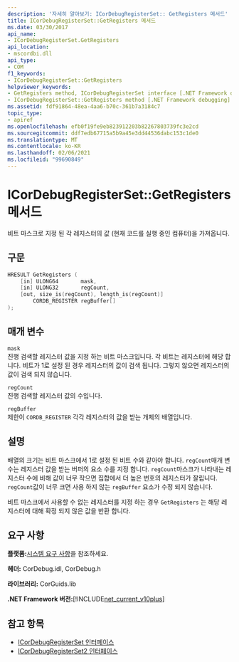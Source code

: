 ```yaml
---
description: '자세히 알아보기: ICorDebugRegisterSet:: GetRegisters 메서드'
title: ICorDebugRegisterSet::GetRegisters 메서드
ms.date: 03/30/2017
api_name:
- ICorDebugRegisterSet.GetRegisters
api_location:
- mscordbi.dll
api_type:
- COM
f1_keywords:
- ICorDebugRegisterSet::GetRegisters
helpviewer_keywords:
- GetRegisters method, ICorDebugRegisterSet interface [.NET Framework debugging]
- ICorDebugRegisterSet::GetRegisters method [.NET Framework debugging]
ms.assetid: fdf91864-48ea-4aa6-b70c-361b7a3184c7
topic_type:
- apiref
ms.openlocfilehash: efb0f19fe9eb823912203b82267803739fc3e2cd
ms.sourcegitcommit: ddf7edb67715a5b9a45e3dd44536dabc153c1de0
ms.translationtype: MT
ms.contentlocale: ko-KR
ms.lasthandoff: 02/06/2021
ms.locfileid: "99690849"
---
```

# <a name="icordebugregistersetgetregisters-method"></a>ICorDebugRegisterSet::GetRegisters 메서드

비트 마스크로 지정 된 각 레지스터의 값 (현재 코드를 실행 중인 컴퓨터)을 가져옵니다.  
  
## <a name="syntax"></a>구문  
  
```cpp  
HRESULT GetRegisters (  
    [in] ULONG64       mask,
    [in] ULONG32       regCount,  
    [out, size_is(regCount), length_is(regCount)]  
        CORDB_REGISTER regBuffer[]  
);  
```  
  
## <a name="parameters"></a>매개 변수  

 `mask`  
 진행 검색할 레지스터 값을 지정 하는 비트 마스크입니다. 각 비트는 레지스터에 해당 합니다. 비트가 1로 설정 된 경우 레지스터의 값이 검색 됩니다. 그렇지 않으면 레지스터의 값이 검색 되지 않습니다.  
  
 `regCount`  
 진행 검색할 레지스터 값의 수입니다.  
  
 `regBuffer`  
 제한이 `CORDB_REGISTER` 각각 레지스터의 값을 받는 개체의 배열입니다.  
  
## <a name="remarks"></a>설명  

 배열의 크기는 비트 마스크에서 1로 설정 된 비트 수와 같아야 합니다. `regCount`매개 변수는 레지스터 값을 받는 버퍼의 요소 수를 지정 합니다. `regCount`마스크가 나타내는 레지스터 수에 비해 값이 너무 작으면 집합에서 더 높은 번호의 레지스터가 잘립니다. `regCount`값이 너무 크면 사용 하지 않는 `regBuffer` 요소가 수정 되지 않습니다.  
  
 비트 마스크에서 사용할 수 없는 레지스터를 지정 하는 경우 `GetRegisters` 는 해당 레지스터에 대해 확정 되지 않은 값을 반환 합니다.  
  
## <a name="requirements"></a>요구 사항  

 **플랫폼:**[시스템 요구 사항](../../get-started/system-requirements.md)을 참조하세요.  
  
 **헤더:** CorDebug.idl, CorDebug.h  
  
 **라이브러리:** CorGuids.lib  
  
 **.NET Framework 버전:**[!INCLUDE[net_current_v10plus](../../../../includes/net-current-v10plus-md.md)]  
  
## <a name="see-also"></a>참고 항목

- [ICorDebugRegisterSet 인터페이스](icordebugregisterset-interface.md)
- [ICorDebugRegisterSet2 인터페이스](icordebugregisterset2-interface.md)
